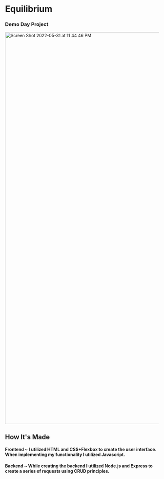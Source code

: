 # Equilibrium
### Demo Day Project


<img width="1280" alt="Screen Shot 2022-05-31 at 11 44 46 PM" src="https://user-images.githubusercontent.com/88361309/171323589-a4831748-ba86-4841-bda4-f703e84e3e5b.png">


## How It's Made
#### Frontend ~ I utilized HTML and CSS+Flexbox to create the user interface. When implementing my functionality I utilized Javascript.
#### Backend ~ While creating the backend I utilized Node.js and Express to create a series of requests using CRUD principles.
